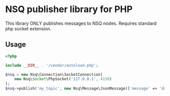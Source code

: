 # NSQ publisher library for PHP

This library ONLY publishes messages to NSQ nodes. Requires standard php socket extension.

## Usage

``` php
<?php

include __DIR__ . '/vendor/autoload.php';

$nsq = new Nsq\Connection\SocketConnection(
    new Nsq\Socket\PhpSocket('127.0.0.1', 4150)
);
$nsq->publish('my_topic', new Nsq\Message\JsonMessage(['message' => 'data']));
```
